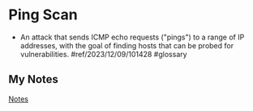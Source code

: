 # Ping Scan
- An attack that sends ICMP echo requests ("pings") to a range of IP addresses, with the goal of finding hosts that can be probed for vulnerabilities. #ref/2023/12/09/101428 #glossary 
## My Notes
[Notes](mynotes/ping-scan-notes.md)

